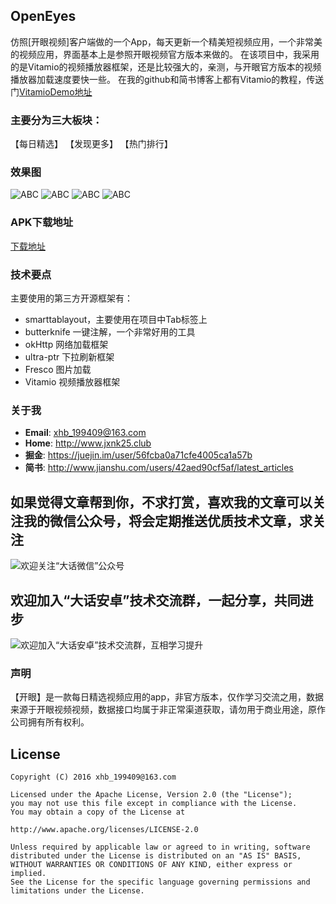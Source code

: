 ## OpenEyes
仿照[开眼视频]客户端做的一个App，每天更新一个精美短视频应用，一个非常美的视频应用，界面基本上是参照开眼视频官方版本来做的。
在该项目中，我采用的是Vitamio的视频播放器框架，还是比较强大的，亲测，与开眼官方版本的视频播放器加载速度要快一些。
在我的github和简书博客上都有Vitamio的教程，传送门[VitamioDemo地址](https://github.com/xiaohaibin/VitamioDemo)
  
### 主要分为三大板块：
  
  【每日精选】
  【发现更多】
  【热门排行】

### 效果图
  
   ![ABC](https://github.com/xiaohaibin/OpenEyes/blob/master/screenshots/001.jpg) 
   ![ABC](https://github.com/xiaohaibin/OpenEyes/blob/master/screenshots/002.jpg) 
   ![ABC](https://github.com/xiaohaibin/OpenEyes/blob/master/screenshots/003.jpg) 
   ![ABC](https://github.com/xiaohaibin/OpenEyes/blob/master/screenshots/004.jpg) 
  
### APK下载地址
  
  [下载地址](http://fir.im/pr7h)
    
### 技术要点  
  
  主要使用的第三方开源框架有：
  - smarttablayout，主要使用在项目中Tab标签上
  - butterknife 一键注解，一个非常好用的工具
  - okHttp 网络加载框架
  - ultra-ptr 下拉刷新框架
  - Fresco 图片加载
  - Vitamio 视频播放器框架
  
### 关于我

* **Email**: <xhb_199409@163.com>
* **Home**: <http://www.jxnk25.club>
* **掘金**: <https://juejin.im/user/56fcba0a71cfe4005ca1a57b>
* **简书**: <http://www.jianshu.com/users/42aed90cf5af/latest_articles>


## 如果觉得文章帮到你，不求打赏，喜欢我的文章可以关注我的微信公众号，将会定期推送优质技术文章，求关注

![欢迎关注“大话微信”公众号](http://upload-images.jianshu.io/upload_images/1956769-2f49dcb0dc5195b6.png?imageMogr2/auto-orient/strip%7CimageView2/2/w/1240)

## 欢迎加入“大话安卓”技术交流群，一起分享，共同进步
![欢迎加入“大话安卓”技术交流群，互相学习提升](http://upload-images.jianshu.io/upload_images/1956769-326c166b86ed8e94.JPG?imageMogr2/auto-orient/strip%7CimageView2/2/w/1240)

### 声明

  【开眼】是一款每日精选视频应用的app，非官方版本，仅作学习交流之用，数据来源于开眼视频视频，数据接口均属于非正常渠道获取，请勿用于商业用途，原作公司拥有所有权利。

License
--
    Copyright (C) 2016 xhb_199409@163.com

    Licensed under the Apache License, Version 2.0 (the "License");
    you may not use this file except in compliance with the License.
    You may obtain a copy of the License at

    http://www.apache.org/licenses/LICENSE-2.0

    Unless required by applicable law or agreed to in writing, software
    distributed under the License is distributed on an "AS IS" BASIS,
    WITHOUT WARRANTIES OR CONDITIONS OF ANY KIND, either express or implied.
    See the License for the specific language governing permissions and
    limitations under the License.
    
    

